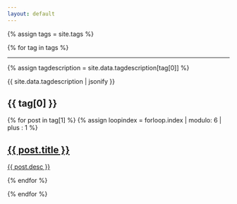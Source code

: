 ```yaml
---
layout: default
---
```

{% assign tags = site.tags %}

{% for tag in tags %}
  <hr>
  {% assign tagdescription = site.data.tagdescription[tag[0]] %}
  <p>{{ site.data.tagdescription | jsonify }}</p>
  <h2>{{ tag[0] }}</h2>
    
  <section class="tiles">
	{% for post in tag[1] %}
	{% assign loopindex = forloop.index | modulo: 6 | plus : 1 %}
	<article class="style{{ loopindex }}">
		<span class="image">
			<img src="{{ post.img | prepend: "/images/" | prepend: site.baseurl }}" alt="" />
		</span>
		<a href="{{ post.url | prepend: site.baseurl }}">
			<h2>{{ post.title }}</h2>
			<div class="content">
				<p>{{ post.desc }}</p>
			</div>
		</a>
	</article>
	{% endfor %}
  </section>

{% endfor %}
